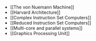 - [[The von Nuemann Machine]]
- [[Harvard Architecture]]
- [[Complex Instruction Set Computers]]
- [[Reduced Instruction Set Computers]]
- [[Multi-core and parallel systems]]
- [[Graphics Processing Unit]]